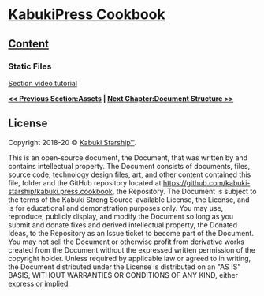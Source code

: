 # [KabukiPress Cookbook](../../)

## [Content](./)

### Static Files

[Section video tutorial](https://www.youtube.com/channel/UCS2vQG4gUE3vXWV_K9XScQw)

**[<< Previous Section:Assets](./assets) | [Next Chapter:Document Structure >>](../document_structure/)**

## License

Copyright 2018-20 © [Kabuki Starship™](https://kabukistarship.com).

This is an open-source document, the Document, that was written by and contains intellectual property. The Document consists of documents, files, source code, technology design files, art, and other content contained this file, folder and the GitHub repository located at <https://github.com/kabuki-starship/kabuki.press.cookbook>, the Repository. The Document is subject to the terms of the Kabuki Strong Source-available License, the License, and is for educational and demonstration purposes only. You may use, reproduce, publicly display, and modify the Document so long as you submit and donate fixes and derived intellectual property, the Donated Ideas, to the Repository as an Issue ticket to become part of the Document. You may not sell the Document or otherwise profit from derivative works created from the Document without the expressed written permission of the copyright holder. Unless required by applicable law or agreed to in writing, the Document distributed under the License is distributed on an "AS IS" BASIS, WITHOUT WARRANTIES OR CONDITIONS OF ANY KIND, either express or implied.
